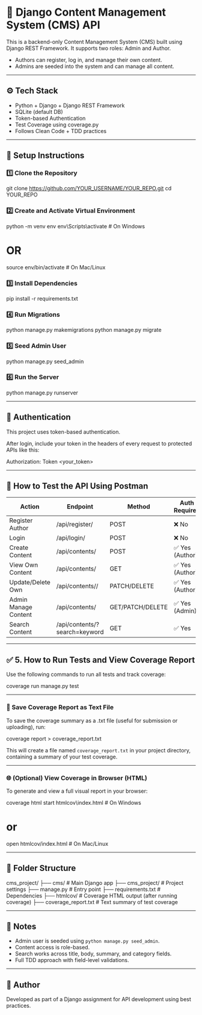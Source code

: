 # 📝 Django Content Management System (CMS) API

This is a backend-only Content Management System (CMS) built using Django REST Framework. It supports two roles: Admin and Author.

- Authors can register, log in, and manage their own content.
- Admins are seeded into the system and can manage all content.

---

## ⚙️ Tech Stack

- Python + Django + Django REST Framework
- SQLite (default DB)
- Token-based Authentication
- Test Coverage using coverage.py
- Follows Clean Code + TDD practices

---

## 🚀 Setup Instructions

### 1️⃣ Clone the Repository

git clone https://github.com/YOUR_USERNAME/YOUR_REPO.git
cd YOUR_REPO

### 2️⃣ Create and Activate Virtual Environment

python -m venv env
env\Scripts\activate       # On Windows
# OR
source env/bin/activate    # On Mac/Linux

### 3️⃣ Install Dependencies

pip install -r requirements.txt

### 4️⃣ Run Migrations

python manage.py makemigrations
python manage.py migrate

### 5️⃣ Seed Admin User

python manage.py seed_admin

### 6️⃣ Run the Server

python manage.py runserver

---

## 🔐 Authentication

This project uses token-based authentication.

After login, include your token in the headers of every request to protected APIs like this:

Authorization: Token <your_token>

---

## 🧪 How to Test the API Using Postman

| Action               | Endpoint                | Method        | Auth Required |
|----------------------|-------------------------|---------------|----------------|
| Register Author      | /api/register/          | POST          | ❌ No          |
| Login                | /api/login/             | POST          | ❌ No          |
| Create Content       | /api/contents/          | POST          | ✅ Yes (Author) |
| View Own Content     | /api/contents/          | GET           | ✅ Yes (Author) |
| Update/Delete Own    | /api/contents/<id>/     | PATCH/DELETE  | ✅ Yes (Author) |
| Admin Manage Content | /api/contents/          | GET/PATCH/DELETE | ✅ Yes (Admin) |
| Search Content       | /api/contents/?search=keyword | GET     | ✅ Yes         |

---

## ✅ 5. How to Run Tests and View Coverage Report

Use the following commands to run all tests and track coverage:

coverage run manage.py test

---

### 💾 Save Coverage Report as Text File

To save the coverage summary as a .txt file (useful for submission or uploading), run:

coverage report > coverage_report.txt

This will create a file named `coverage_report.txt` in your project directory, containing a summary of your test coverage.

---

### 🌐 (Optional) View Coverage in Browser (HTML)

To generate and view a full visual report in your browser:

coverage html
start htmlcov\index.html    # On Windows
# or
open htmlcov/index.html     # On Mac/Linux

---

## 📁 Folder Structure

cms_project/
├── cms/                    # Main Django app
├── cms_project/            # Project settings
├── manage.py               # Entry point
├── requirements.txt        # Dependencies
├── htmlcov/                # Coverage HTML output (after running coverage)
├── coverage_report.txt     # Text summary of test coverage

---

## 📌 Notes

- Admin user is seeded using `python manage.py seed_admin`.
- Content access is role-based.
- Search works across title, body, summary, and category fields.
- Full TDD approach with field-level validations.

---

## 👤 Author

Developed as part of a Django assignment for API development using best practices.
